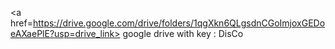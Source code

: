 <a href=https://drive.google.com/drive/folders/1qgXkn6QLgsdnCGoImjoxGEDoeAXaePlE?usp=drive_link> google drive with key : DisCo <a>

